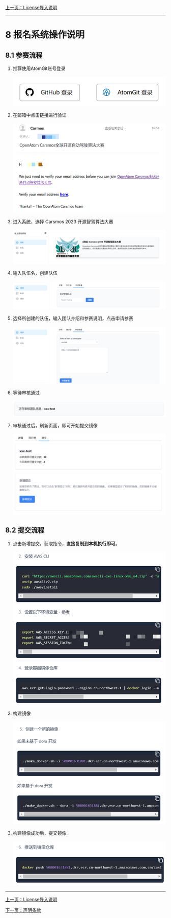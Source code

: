 [上一页：License导入说明](license.md)

***
# 8 报名系统操作说明

## 8.1 参赛流程
1. 推荐使用AtomGit账号登录<br><br>
![](images/baoming/1.png)

2. 在邮箱中点击链接进行验证<br><br>
![](images/baoming/2.png)

3. 进入系统，选择 Carsmos 2023 开源智驾算法大赛<br><br>
![](images/baoming/3.png)

4. 输入队伍名，创建队伍<br><br>
![](images/baoming/5.png)

5. 选择所创建的队伍，输入团队介绍和参赛说明，点击申请参赛<br><br>
![](images/baoming/6.png)

6. 等待审核通过<br><br>
![](images/baoming/7.png)

7. 审核通过后，刷新页面，即可开始提交镜像<br><br>
![](images/baoming/8.png)


## 8.2 提交流程
1. 点击新增提交，获取指令，**直接复制到本机执行即可**。<br><br>
![](images/baoming/9.png)

2. 构建镜像<br><br>
![](images/baoming/10.png)

3. 构建镜像成功后，提交镜像.<br><br>
![](images/baoming/11.png)

***

[上一页：License导入说明](license.md)

[下一页：声明条款](clause.md)